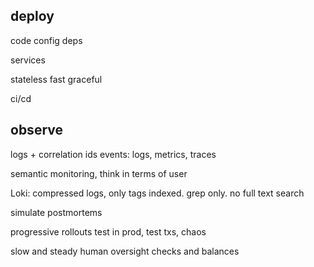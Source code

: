 ---
---
## deploy
code
config
deps

services

stateless
fast
graceful

ci/cd

## observe 
logs + correlation ids
events: logs, metrics, traces

semantic monitoring, think in terms of user

Loki: compressed logs, only tags indexed. grep only. no full text search

simulate
postmortems

progressive rollouts
test in prod, test txs, chaos

slow and steady
human oversight
checks and balances